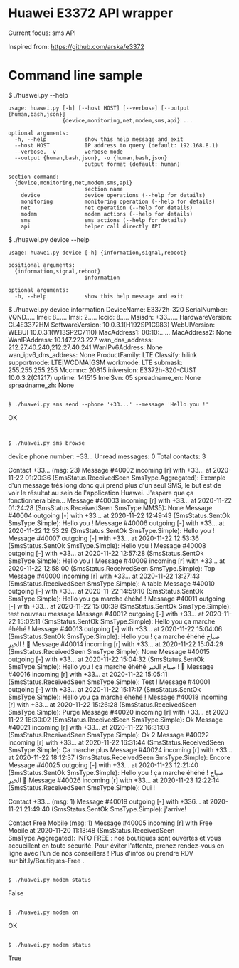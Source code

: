 # Huawei E3372 API wrapper

Current focus: sms API

Inspired from: https://github.com/arska/e3372


# Command line sample 

$ ./huawei.py --help
```
usage: huawei.py [-h] [--host HOST] [--verbose] [--output {human,bash,json}]
                 {device,monitoring,net,modem,sms,api} ...

optional arguments:
  -h, --help            show this help message and exit
  --host HOST           IP address to query (default: 192.168.8.1)
  --verbose, -v         verbose mode
  --output {human,bash,json}, -o {human,bash,json}
                        output format (default: human)

section command:
  {device,monitoring,net,modem,sms,api}
                        section name
    device              device operations (--help for details)
    monitoring          monitoring operation (--help for details)
    net                 net operation (--help for details)
    modem               modem actions (--help for details)
    sms                 sms actions (--help for details)
    api                 helper call directly API
```

$ ./huawei.py device --help
```
usage: huawei.py device [-h] {information,signal,reboot}

positional arguments:
  {information,signal,reboot}
                        information

optional arguments:
  -h, --help            show this help message and exit
```
$ ./huawei.py device information
DeviceName: E3372h-320
SerialNumber: VQND.....
Imei: 8......
Imsi: 2.....
Iccid: 8.....
Msisdn: +33......
HardwareVersion: CL4E3372HM
SoftwareVersion: 10.0.3.1(H192SP1C983)
WebUIVersion: WEBUI 10.0.3.1(W13SP2C7110)
MacAddress1: 00:10:......
MacAddress2: None
WanIPAddress: 10.147.223.227
wan_dns_address: 212.27.40.240,212.27.40.241
WanIPv6Address: None
wan_ipv6_dns_address: None
ProductFamily: LTE
Classify: hilink
supportmode: LTE|WCDMA|GSM
workmode: LTE
submask: 255.255.255.255
Mccmnc: 20815
iniversion: E3372h-320-CUST 10.0.3.2(C1217)
uptime: 141515
ImeiSvn: 05
spreadname_en: None
spreadname_zh: None
```

$ ./huawei.py sms send --phone '+33...' --message 'Hello you !'
```
OK
```


$ ./huawei.py sms browse
```
device phone number: +33...
Unread messages: 0
Total contacts: 3

Contact +33... (msg: 23)
Message #40002 incoming [r] with +33... at 2020-11-22 01:20:36 (SmsStatus.ReceivedSeen SmsType.Aggregated): Exemple d'un message très long donc qui prend plus d'un seul SMS, le but est de voir le résultat au sein de l'application Huawei. J'espère que ça fonctionnera bien...
Message #40003 incoming [r] with +33... at 2020-11-22 01:24:28 (SmsStatus.ReceivedSeen SmsType.MMS5): None
Message #40004 outgoing [-] with +33... at 2020-11-22 12:49:43 (SmsStatus.SentOk SmsType.Simple): Hello you !
Message #40006 outgoing [-] with +33... at 2020-11-22 12:53:29 (SmsStatus.SentOk SmsType.Simple): Hello you !
Message #40007 outgoing [-] with +33... at 2020-11-22 12:53:36 (SmsStatus.SentOk SmsType.Simple): Hello you !
Message #40008 outgoing [-] with +33... at 2020-11-22 12:57:28 (SmsStatus.SentOk SmsType.Simple): Hello you !
Message #40009 incoming [r] with +33... at 2020-11-22 12:58:00 (SmsStatus.ReceivedSeen SmsType.Simple): Top
Message #40000 incoming [r] with +33... at 2020-11-22 13:27:43 (SmsStatus.ReceivedSeen SmsType.Simple): A table
Message #40010 outgoing [-] with +33... at 2020-11-22 14:59:10 (SmsStatus.SentOk SmsType.Simple): Hello you ça marche éhéhé !
Message #40011 outgoing [-] with +33... at 2020-11-22 15:00:39 (SmsStatus.SentOk SmsType.Simple): test nouveau message
Message #40012 outgoing [-] with +33... at 2020-11-22 15:02:11 (SmsStatus.SentOk SmsType.Simple): Hello you ça marche éhéhé !
Message #40013 outgoing [-] with +33... at 2020-11-22 15:04:06 (SmsStatus.SentOk SmsType.Simple): Hello you ! ça marche éhéhé صباح الخير ! 
Message #40014 incoming [r] with +33... at 2020-11-22 15:04:29 (SmsStatus.ReceivedSeen SmsType.Simple): None
Message #40015 outgoing [-] with +33... at 2020-11-22 15:04:32 (SmsStatus.SentOk SmsType.Simple): Hello you ! ça marche éhéhé صباح الخير ! 
Message #40016 incoming [r] with +33... at 2020-11-22 15:05:11 (SmsStatus.ReceivedSeen SmsType.Simple): Test    !
Message #40001 outgoing [-] with +33... at 2020-11-22 15:17:17 (SmsStatus.SentOk SmsType.Simple): Hello you ça marche éhéhé !
Message #40018 incoming [r] with +33... at 2020-11-22 15:26:28 (SmsStatus.ReceivedSeen SmsType.Simple): Purge
Message #40020 incoming [r] with +33... at 2020-11-22 16:30:02 (SmsStatus.ReceivedSeen SmsType.Simple): Ok
Message #40021 incoming [r] with +33... at 2020-11-22 16:31:03 (SmsStatus.ReceivedSeen SmsType.Simple): Ok 2
Message #40022 incoming [r] with +33... at 2020-11-22 16:31:44 (SmsStatus.ReceivedSeen SmsType.Simple): Ça marche plus
Message #40024 incoming [r] with +33... at 2020-11-22 18:12:37 (SmsStatus.ReceivedSeen SmsType.Simple): Encore
Message #40025 outgoing [-] with +33... at 2020-11-23 12:21:40 (SmsStatus.SentOk SmsType.Simple): Hello you ! ça marche éhéhé ! صباح الخير 
Message #40026 incoming [r] with +33... at 2020-11-23 12:22:14 (SmsStatus.ReceivedSeen SmsType.Simple): Oui !

Contact +33... (msg: 1)
Message #40019 outgoing [-] with +336... at 2020-11-21 21:49:40 (SmsStatus.SentOk SmsType.Simple): j'arrive!

Contact Free Mobile (msg: 1)
Message #40005 incoming [r] with Free Mobile at 2020-11-20 11:13:48 (SmsStatus.ReceivedSeen SmsType.Aggregated): INFO FREE : nos boutiques sont ouvertes et vous accueillent en toute sécurité. Pour éviter l'attente, prenez rendez-vous en ligne avec l'un de nos conseillers ! Plus d'infos ou prendre RDV sur bit.ly/Boutiques-Free .
```

$ ./huawei.py modem status
```
False
```

$ ./huawei.py modem on
```
OK
```

$ ./huawei.py modem status
```
True
```

